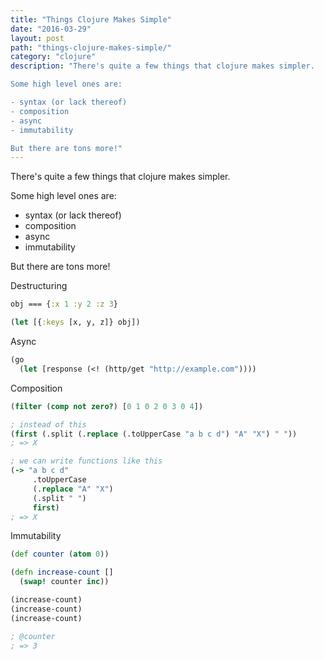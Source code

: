 ```yaml
---
title: "Things Clojure Makes Simple"
date: "2016-03-29"
layout: post
path: "things-clojure-makes-simple/"
category: "clojure"
description: "There's quite a few things that clojure makes simpler.

Some high level ones are:

- syntax (or lack thereof)
- composition
- async
- immutability

But there are tons more!"
---
```


There's quite a few things that clojure makes simpler.

Some high level ones are:

- syntax (or lack thereof)
- composition
- async
- immutability

But there are tons more!

<!-- more -->

Destructuring

```clojure
obj === {:x 1 :y 2 :z 3}

(let [{:keys [x, y, z]} obj])
```

Async

```clojure
(go
  (let [response (<! (http/get "http://example.com"))))  
```

Composition

```clojure
(filter (comp not zero?) [0 1 0 2 0 3 0 4])

; instead of this
(first (.split (.replace (.toUpperCase "a b c d") "A" "X") " "))
; => X

; we can write functions like this
(-> "a b c d"
     .toUpperCase
     (.replace "A" "X")
     (.split " ")
     first)
; => X
```

Immutability

```clojure
(def counter (atom 0))

(defn increase-count []
  (swap! counter inc))

(increase-count)
(increase-count)
(increase-count)

; @counter
; => 3
```
